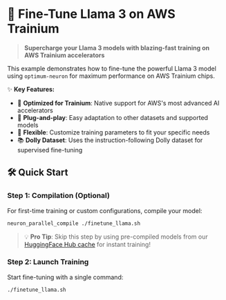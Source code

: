 # 🚀 Fine-Tune Llama 3 on AWS Trainium

> **Supercharge your Llama 3 models with blazing-fast training on AWS Trainium accelerators**

This example demonstrates how to fine-tune the powerful Llama 3 model using `optimum-neuron` for maximum performance on AWS Trainium chips.

✨ **Key Features:**
- 🎯 **Optimized for Trainium**: Native support for AWS's most advanced AI accelerators
- 🔧 **Plug-and-play**: Easy adaptation to other datasets and supported models
- 🎨 **Flexible**: Customize training parameters to fit your specific needs
- 📚 **Dolly Dataset**: Uses the instruction-following Dolly dataset for supervised fine-tuning

## 🛠️ Quick Start

### Step 1: Compilation (Optional)

For first-time training or custom configurations, compile your model:

```bash
neuron_parallel_compile ./finetune_llama.sh
```

> 💡 **Pro Tip**: Skip this step by using pre-compiled models from our [HuggingFace Hub cache](https://huggingface.co/aws-neuron/optimum-neuron-cache) for instant training!

### Step 2: Launch Training

Start fine-tuning with a single command:

```bash
./finetune_llama.sh
```